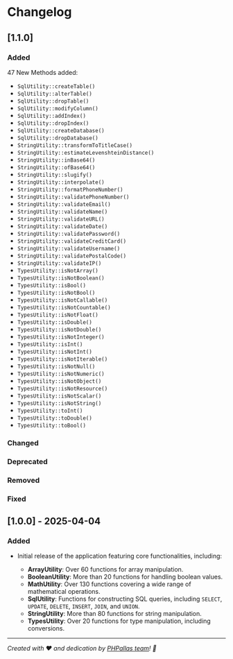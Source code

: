 # Changelog

## [1.1.0]

### Added

47 New Methods added:

- `SqlUtility::createTable()`
- `SqlUtility::alterTable()`
- `SqlUtility::dropTable()`
- `SqlUtility::modifyColumn()`
- `SqlUtility::addIndex()`
- `SqlUtility::dropIndex()`
- `SqlUtility::createDatabase()`
- `SqlUtility::dropDatabase()`
- `StringUtility::transformToTitleCase()`
- `StringUtility::estimateLevenshteinDistance()`
- `StringUtility::inBase64()`
- `StringUtility::ofBase64()`
- `StringUtility::slugify()`
- `StringUtility::interpolate()`
- `StringUtility::formatPhoneNumber()`
- `StringUtility::validatePhoneNumber()`
- `StringUtility::validateEmail()`
- `StringUtility::validateName()`
- `StringUtility::validateURL()`
- `StringUtility::validateDate()`
- `StringUtility::validatePassword()`
- `StringUtility::validateCreditCard()`
- `StringUtility::validateUsername()`
- `StringUtility::validatePostalCode()`
- `StringUtility::validateIP()`
- `TypesUtility::isNotArray()`
- `TypesUtility::isNotBoolean()`
- `TypesUtility::isBool()`
- `TypesUtility::isNotBool()`
- `TypesUtility::isNotCallable()`
- `TypesUtility::isNotCountable()`
- `TypesUtility::isNotFloat()`
- `TypesUtility::isDouble()`
- `TypesUtility::isNotDouble()`
- `TypesUtility::isNotInteger()`
- `TypesUtility::isInt()`
- `TypesUtility::isNotInt()`
- `TypesUtility::isNotIterable()`
- `TypesUtility::isNotNull()`
- `TypesUtility::isNotNumeric()`
- `TypesUtility::isNotObject()`
- `TypesUtility::isNotResource()`
- `TypesUtility::isNotScalar()`
- `TypesUtility::isNotString()`
- `TypesUtility::toInt()`
- `TypesUtility::toDouble()`
- `TypesUtility::toBool()`

### Changed

### Deprecated

### Removed

### Fixed


## [1.0.0] - 2025-04-04

### Added

- Initial release of the application featuring core functionalities, including:

    * **ArrayUtility**: Over 60 functions for array manipulation.
    * **BooleanUtility**: More than 20 functions for handling boolean values.
    * **MathUtility**: Over 130 functions covering a wide range of mathematical operations.
    * **SqlUtility**: Functions for constructing SQL queries, including `SELECT`, `UPDATE`, `DELETE`, `INSERT`, `JOIN`, and `UNION`.
    * **StringUtility**: More than 80 functions for string manipulation.
    * **TypesUtility**: Over 20 functions for type manipulation, including conversions.


---

*Created with ❤️ and dedication by [PHPallas team](https://github.com/PHPallas)! 🌟*